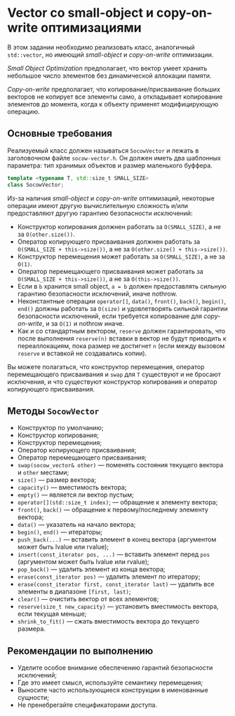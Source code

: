 # Vector со small-object и copy-on-write оптимизациями

В этом задании необходимо реализовать класс, аналогичный `std::vector`, но имеющий *small-object* и *copy-on-write* оптимизации.

*Small Object Optimization* предполагает, что вектор умеет хранить небольшое число элементов без динамической аллокации памяти.

*Copy-on-write* предполагает, что копирование/присваивание больших векторов не копирует все элементы само, а откладывает копирование элементов до момента, когда к объекту применят модифицирующую операцию.

## Основные требования

Реализуемый класс должен называться `SocowVector` и лежать в заголовочном файле `socow-vector.h`. Он должен иметь два шаблонных параметра: тип хранимых объектов и размер маленького буффера.

```cpp
template <typename T, std::size_t SMALL_SIZE>
class SocowVector;
```

Из-за наличия *small-object* и *copy-on-write* оптимизаций, некоторые операции имеют другую вычислительную сложность и/или предоставляют другую гарантию безопасности исключений:

- Конструктор копирования должнен работать за `O(SMALL_SIZE)`, а не за `O(other.size())`.
- Оператор копирующего присваивания должнен работать за `O(SMALL_SIZE + this->size())`, а не за `O(other.size() + this->size())`.
- Конструктор перемещения может работать за `O(SMALL_SIZE)`, а не за `O(1)`.
- Оператор перемещающего присваивания может работать за `O(SMALL_SIZE + this->size())`, а не за `O(this->size())`.
- Если в `b` хранится small object, `a = b` должен предоставлять сильную гарантию безопасности исключений, иначе nothrow.
- Неконстантные операции `operator[]`, `data()`, `front()`, `back()`, `begin()`, `end()` должны работать за `O(size)` и удовлетворять сильной гарантии безопасности исключений, если требуется копирование для *copy-on-write*, и за `O(1)` и nothrow иначе.
- Как и со стандартным вектором, `reserve` должен гарантировать, что после выполнения `reserve(n)` вставки в вектор не будут приводить к переаллокациям, пока размер не достигнет `n` (если между вызовом `reserve` и вставкой не создавались копии).

Вы можете полагаться, что конструктор перемещения, оператор перемещающего присваивания  и `swap` для `T` существуют и не бросают исключения, и что существуют конструктор копирования и оператор копирующего присваивания.

## Методы `SocowVector`

- Конструктор по умолчанию;
- Конструктор копирования;
- Конструктор перемещения;
- Оператор копирующего присваивания;
- Оператор перемещающего присваивания;
- `swap(socow_vector& other)` &mdash; поменять состояния текущего вектора и `other` местами;
- `size()` &mdash; размер вектора;
- `capacity()` &mdash; вместимость вектора;
- `empty()` &mdash; является ли вектор пустым;
- `operator[](std::size_t index)`; &mdash; обращение к элементу вектора;
- `front()`, `back()` &mdash; обращение к первому/последнему элементу вектора;
- `data()` &mdash; указатель на начало вектора;
- `begin()`, `end()` &mdash; итераторы;
- `push_back(...)` &mdash; вставить элемент в конец вектора (аргументом может быть lvalue или rvalue);
- `insert(const_iterator pos, ...)` &mdash; вставить элемент перед `pos` (аргументом может быть lvalue или rvalue);
- `pop_back()` &mdash; удалить элемент из конца вектора;
- `erase(const_iterator pos)` &mdash; удалить элемент по итератору;
- `erase(const_iterator first, const_iterator last)` &mdash; удалить все элементы в диапазоне `[first, last)`;
- `clear()` &mdash; очистить вектор от всех элементов;
- `reserve(size_t new_capacity)` &mdash; установить вместимость вектора, если текущая меньше;
- `shrink_to_fit()` &mdash; сжать вместимость вектора до текущего размера.

## Рекомендации по выполнению

- Уделите особое внимание обеспечению гарантий безопасности исключений;
- Где это имеет смысл, используйте семантику перемещения;
- Выносите часто использующиеся конструкции в именованные сущности;
- Не пренебрегайте спецификаторами доступа.
